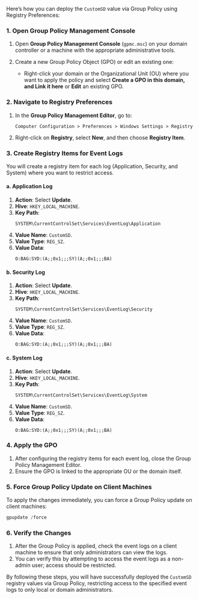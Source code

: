 Here’s how you can deploy the `CustomSD` value via Group Policy using Registry Preferences:

### 1. **Open Group Policy Management Console**

1. Open **Group Policy Management Console** (`gpmc.msc`) on your domain controller or a machine with the appropriate administrative tools.

2. Create a new Group Policy Object (GPO) or edit an existing one:
   - Right-click your domain or the Organizational Unit (OU) where you want to apply the policy and select **Create a GPO in this domain, and Link it here** or **Edit** an existing GPO.

### 2. **Navigate to Registry Preferences**

1. In the **Group Policy Management Editor**, go to:
   ```
   Computer Configuration > Preferences > Windows Settings > Registry
   ```

2. Right-click on **Registry**, select **New**, and then choose **Registry Item**.

### 3. **Create Registry Items for Event Logs**

You will create a registry item for each log (Application, Security, and System) where you want to restrict access.

#### a. **Application Log**
1. **Action**: Select **Update**.
2. **Hive**: `HKEY_LOCAL_MACHINE`.
3. **Key Path**: 
   ```
   SYSTEM\CurrentControlSet\Services\EventLog\Application
   ```
4. **Value Name**: `CustomSD`.
5. **Value Type**: `REG_SZ`.
6. **Value Data**: 
   ```
   O:BAG:SYD:(A;;0x1;;;SY)(A;;0x1;;;BA)
   ```

#### b. **Security Log**
1. **Action**: Select **Update**.
2. **Hive**: `HKEY_LOCAL_MACHINE`.
3. **Key Path**: 
   ```
   SYSTEM\CurrentControlSet\Services\EventLog\Security
   ```
4. **Value Name**: `CustomSD`.
5. **Value Type**: `REG_SZ`.
6. **Value Data**: 
   ```
   O:BAG:SYD:(A;;0x1;;;SY)(A;;0x1;;;BA)
   ```

#### c. **System Log**
1. **Action**: Select **Update**.
2. **Hive**: `HKEY_LOCAL_MACHINE`.
3. **Key Path**: 
   ```
   SYSTEM\CurrentControlSet\Services\EventLog\System
   ```
4. **Value Name**: `CustomSD`.
5. **Value Type**: `REG_SZ`.
6. **Value Data**: 
   ```
   O:BAG:SYD:(A;;0x1;;;SY)(A;;0x1;;;BA)
   ```

### 4. **Apply the GPO**

1. After configuring the registry items for each event log, close the Group Policy Management Editor.
2. Ensure the GPO is linked to the appropriate OU or the domain itself.

### 5. **Force Group Policy Update on Client Machines**

To apply the changes immediately, you can force a Group Policy update on client machines:

```powershell
gpupdate /force
```

### 6. **Verify the Changes**

1. After the Group Policy is applied, check the event logs on a client machine to ensure that only administrators can view the logs.
2. You can verify this by attempting to access the event logs as a non-admin user; access should be restricted.

By following these steps, you will have successfully deployed the `CustomSD` registry values via Group Policy, restricting access to the specified event logs to only local or domain administrators.